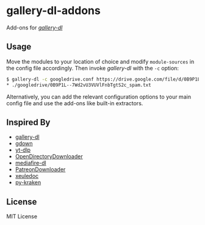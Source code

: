 # gallery-dl-addons
Add-ons for [*gallery-dl*](https://github.com/mikf/gallery-dl)


## Usage
Move the modules to your location of choice and modify `module-sources`
in the config file accordingly. Then invoke *gallery-dl* with the `-c`
option:

```bash
$ gallery-dl -c googledrive.conf https://drive.google.com/file/d/0B9P1L--7Wd2vU3VUVlFnbTgtS2c/view
* ./googledrive/0B9P1L--7Wd2vU3VUVlFnbTgtS2c_spam.txt
```

Alternatively, you can add the relevant configuration options to your
main config file and use the add-ons like built-in extractors.


## Inspired By
* [gallery-dl](https://github.com/mikf/gallery-dl)
* [gdown](https://github.com/wkentaro/gdown)
* [yt-dlp](https://github.com/yt-dlp/yt-dlp)
* [OpenDirectoryDownloader](https://github.com/KoalaBear84/OpenDirectoryDownloader)
* [mediafire-dl](https://github.com/Juvenal-Yescas/mediafire-dl)
* [PatreonDownloader](https://github.com/Foxite/PatreonDownloader)
* [xeuledoc](https://github.com/Malfrats/xeuledoc)
* [py-kraken](https://github.com/tha23rd/py-kraken)


## License
MIT License